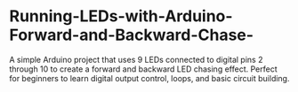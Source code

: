 # Running-LEDs-with-Arduino-Forward-and-Backward-Chase-
A simple Arduino project that uses 9 LEDs connected to digital pins 2 through 10 to create a forward and backward LED chasing effect. Perfect for beginners to learn digital output control, loops, and basic circuit building.
